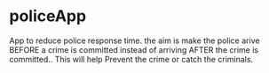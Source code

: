 # policeApp
App to reduce police response time. the aim is make the police arive BEFORE a crime is committed instead of arriving AFTER the crime is committed.. This will help Prevent the crime or catch the criminals.
